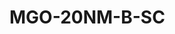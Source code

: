 # MGO-20NM-B-SC
<script type="application/ld+json">

  {
    "@context": "https://schema.org/",
    "@type": "ChemicalSubstance",
    "http://purl.org/dc/terms/conformsTo":
      {
        "@type": "CreativeWork",
        "@id": "https://bioschemas.org/profiles/ChemicalSubstance/0.4-RELEASE/"
      },
    "name": "MGO-20NM-B-SC",
    "@id":"wiki:MGO-2D20NM-2DB-2DSC",
  }
</script>

